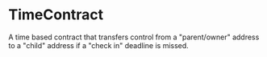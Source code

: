 # TimeContract
A time based contract that transfers control from a "parent/owner" address to a "child" address if a "check in" deadline is missed.
